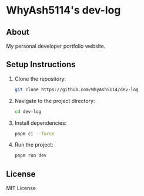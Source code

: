 # WhyAsh5114's dev-log

## About
My personal developer portfolio website.

## Setup Instructions
1. Clone the repository:
   ```bash
   git clone https://github.com/WhyAsh5114/dev-log
   ```

2. Navigate to the project directory:
   ```bash
   cd dev-log
   ```

3. Install dependencies:
   ```bash
   pnpm ci --force
   ```

4. Run the project:
   ```bash
   pnpm run dev
   ```

## License
MIT License

